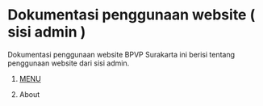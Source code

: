 # Dokumentasi penggunaan website ( sisi admin )
Dokumentasi penggunaan website BPVP Surakarta  ini berisi tentang penggunaan website dari sisi admin.


1. [MENU](https://github.com/it-bpvpsurakarta/doc-mainsite/wiki/Menu)

2.  About
